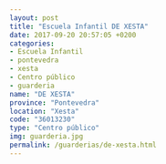 ```yaml
---
layout: post
title: "Escuela Infantil DE XESTA"
date: 2017-09-20 20:57:05 +0200
categories:
- Escuela Infantil
- pontevedra
- xesta
- Centro público
- guarderia
name: "DE XESTA"
province: "Pontevedra"
location: "Xesta"
code: "36013230"
type: "Centro público"
img: guarderia.jpg
permalink: /guarderias/de-xesta.html
---
```

